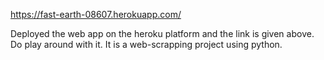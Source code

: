 https://fast-earth-08607.herokuapp.com/

Deployed the web app on the heroku platform and the link is given above. Do play around with it. It is a web-scrapping project using python.
